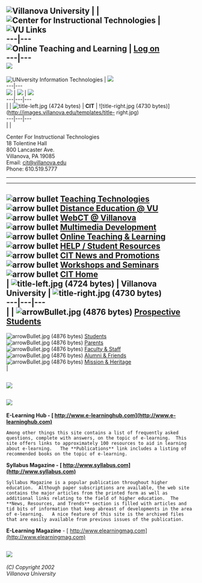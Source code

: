 ![Villanova
University](http://images.villanova.edu/template3/templateSeal.jpg) |  |
![Center for Instructional
Technologies](http://www.villanova.edu/textimage/?text=Center+for+Instructional+Technologies&fontSize=15&textColor=00,00,00&height=17)
| ![VU Links](http://images.villanova.edu/template3/VULinks.jpg)  
---|---  
![Online Teaching and
Learning](http://www.villanova.edu/textimage/?text=Online+Teaching+and+Learning)
| [Log
on](http://www3.villanova.edu/Login?loginredirect=http%3A%2F%2Fwww.cit.villanova.edu%2Fotl%2FZelearn.html)  
---|---  
![](http://images.villanova.edu/template3/blackLine.jpg)  
---  
![UNiversity Information
Technologies](http://www.villanova.edu/textimage/?text=UNiversity+Information+Technologies&fontSize=14&textColor=147,4,81&height=19)
| ![](http://images.villanova.edu/template3/blackLineEnd.jpg)  
---|---  
![](http://images.villanova.edu/template3/topLinksSpacer.jpg) |
![](http://images.villanova.edu/template3/blueLineShadow.jpg) |
![](http://images.villanova.edu/template3/blueLineEnd.jpg)  
---|---|---  
|  | ![title-left.jpg \(4724
bytes\)](http://images.villanova.edu/templates/title-left.jpg) | **CIT** |
![title-right.jpg \(4730 bytes\)](http://images.villanova.edu/templates/title-
right.jpg)  
---|---|---  
|  |

Center For Instructional Technologies  
18 Tolentine Hall  
800 Lancaster Ave.  
Villanova, PA 19085  
Email:  [cit@villanova.edu](mailto:cit@villanova.edu)  
Phone: 610.519.5777

* * *  
  
---  
![arrow bullet](http://images.villanova.edu/templates/arrowBulletSmall.jpg)
[Teaching Technologies  
](http://cit.villanova.edu/technology/index.htm) ![arrow
bullet](http://images.villanova.edu/templates/arrowBulletSmall.jpg) [Distance
Education @ VU  
](http://www.cit.villanova.edu/distanceeducation/index.htm) ![arrow
bullet](http://images.villanova.edu/templates/arrowBulletSmall.jpg) [WebCT @
Villanova  
](http://cit.villanova.edu/WebCT/index.htm) ![arrow
bullet](http://images.villanova.edu/templates/arrowBulletSmall.jpg)
[Multimedia Development  
](http://cit.villanova.edu/multimedia/index.htm) ![arrow
bullet](http://images.villanova.edu/templates/arrowBulletSmall.jpg) [Online
Teaching  & Learning  
](http://cit.villanova.edu/otl/index.htm) ![arrow
bullet](http://images.villanova.edu/templates/arrowBulletSmall.jpg) [HELP /
Student Resources  
](http://cit.villanova.edu/help/index.htm) ![arrow
bullet](http://images.villanova.edu/templates/arrowBulletSmall.jpg) [CIT News
and Promotions  
](http://cit.villanova.edu/promo/index.htm)![arrow
bullet](http://images.villanova.edu/templates/arrowBulletSmall.jpg) [Workshops
and Seminars  
](http://www.unit.villanova.edu/workshops/) ![arrow
bullet](http://images.villanova.edu/templates/arrowBulletSmall.jpg) [CIT
Home](http://www.cit.villanova.edu)  
| ![title-left.jpg \(4724
bytes\)](http://images.villanova.edu/templates/title-left.jpg) | **Villanova
University** | ![title-right.jpg \(4730
bytes\)](http://images.villanova.edu/templates/title-right.jpg)  
---|---|---  
|  | ![arrowBullet.jpg \(4876
bytes\)](http://images.villanova.edu/templates/arrowBulletSmall.jpg)
[Prospective Students](http://www.villanova.edu/prospective/)  
---  
![arrowBullet.jpg \(4876
bytes\)](http://images.villanova.edu/templates/arrowBulletSmall.jpg)
[Students](http://students.villanova.edu/)  
![arrowBullet.jpg \(4876
bytes\)](http://images.villanova.edu/templates/arrowBulletSmall.jpg)
[Parents](http://parents.villanova.edu/)  
![arrowBullet.jpg \(4876
bytes\)](http://images.villanova.edu/templates/arrowBulletSmall.jpg) [Faculty
& Staff](http://www.villanova.edu/facstaff/)  
![arrowBullet.jpg \(4876
bytes\)](http://images.villanova.edu/templates/arrowBulletSmall.jpg) [Alumni &
Friends](http://alumni.villanova.edu/)  
![arrowBullet.jpg \(4876
bytes\)](http://images.villanova.edu/templates/arrowBulletSmall.jpg) [Mission
& Heritage](http://heritage.villanova.edu/)  
|

![](e-learning.jpg)  
---  
  


![](compclass.jpg)  
---  


**E-Learning Hub - [
http://www.e-learninghub.com](http://www.e-learninghub.com)**

    Among other things this site contains a list of frequently asked questions, complete with answers, on the topic of e-learning.  This site offers links to approximately 100 resources to aid in learning about e-learning.   The **Publications** link includes a listing of recommended books on the topic of e-learning.


**Syllabus Magazine - [ http://www.syllabus.com](http://www.syllabus.com)**

    Syllabus Magazine is a popular publication throughout higher education.  Although paper subscriptions are available, the web site contains the major articles from the printed form as well as additional links relating to the field of higher education.  The **News, Resources, and Trends** section is filled with articles and tid bits of information that keep abreast of developments in the area of e-learning.   A nice feature of this site is the archived files that are easily available from previous issues of the publication.


**E-Learning Magazine** \-  [
http://www.elearningmag.com](http://www.elearningmag.com)

     

![](elearning2.gif)  
---  
  
_(C) Copyright 2002  
Villanova University_


